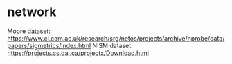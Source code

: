 # network
Moore dataset: https://www.cl.cam.ac.uk/research/srg/netos/projects/archive/nprobe/data/papers/sigmetrics/index.html
NISM dataset: https://projects.cs.dal.ca/projectx/Download.html
